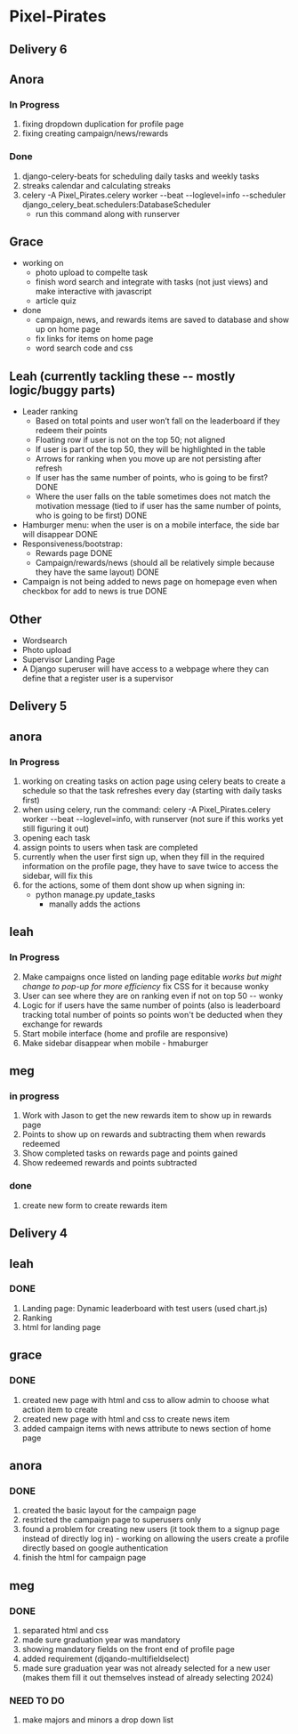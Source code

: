 # Pixel-Pirates

## Delivery 6
## Anora
### In Progress
1. fixing dropdown duplication for profile page
2. fixing creating campaign/news/rewards
   
### Done
1. django-celery-beats for scheduling daily tasks and weekly tasks
2. streaks calendar and calculating streaks
3. celery -A Pixel_Pirates.celery worker --beat --loglevel=info --scheduler django_celery_beat.schedulers:DatabaseScheduler 
    - run this command along with runserver 

## Grace
- working on
    - photo upload to compelte task
    - finish word search and integrate with tasks (not just views) and make interactive with javascript
    - article quiz
- done
    - campaign, news, and rewards items are saved to database and show up on home page
    - fix links for items on home page
    - word search code and css

## Leah (currently tackling these -- mostly logic/buggy parts)
- Leader ranking
    - Based on total points and user won’t fall on the leaderboard if they redeem their points
    - Floating row if user is not on the top 50; not aligned
    - If user is part of the top 50, they will be highlighted in the table
    - Arrows for ranking when you move up are not persisting after refresh
    - If user has the same number of points, who is going to be first? DONE
    - Where the user falls on the table sometimes does not match the motivation message (tied to if user has the same number of points, who is going to be first) DONE
- Hamburger menu: when the user is on a mobile interface, the side bar will disappear DONE
- Responsiveness/bootstrap:
    - Rewards page DONE
    - Campaign/rewards/news (should all be relatively simple because they have the same layout) DONE
 - Campaign is not being added to news page on homepage even when checkbox for add to news is true DONE

## Other
- Wordsearch
- Photo upload
- Supervisor Landing Page
- A Django superuser will have access to a webpage where they can define that a register user is a supervisor 


## Delivery 5
## anora
### In Progress
1. working on creating tasks on action page using celery beats to create a schedule so that the task refreshes every day (starting with daily tasks first)
2. when using celery, run the command: celery -A Pixel_Pirates.celery worker --beat --loglevel=info, with runserver (not sure if this works yet still figuring it out)
3. opening each task
4. assign points to users when task are completed
5. currently when the user first sign up, when they fill in the required information on the profile page, they have to save twice to access the sidebar, will fix this
6. for the actions, some of them dont show up when signing in: 
   - python manage.py update_tasks
      - manally adds the actions

## leah
### In Progress
2. Make campaigns once listed on landing page editable *works but might change to pop-up for more efficiency* fix CSS for it because wonky
3. User can see where they are on ranking even if not on top 50 -- wonky
4. Logic for if users have the same number of points (also is leaderboard tracking total number of points so points won't be deducted when they exchange for rewards
5. Start mobile interface (home and profile are responsive)
6. Make sidebar disappear when mobile - hmaburger

## meg
### in progress
1. Work with Jason to get the new rewards item to show up in rewards page
2. Points to show up on rewards and subtracting them when rewards redeemed
3. Show completed tasks on rewards page and points gained 
4. Show redeemed rewards and points subtracted

### done
1. create new form to create rewards item

## Delivery 4

## leah
### DONE
1. Landing page: Dynamic leaderboard with test users (used chart.js)
2. Ranking 
3. html for landing page

## grace
### DONE
1. created new page with html and css to allow admin to choose what action item to create
2. created new page with html and css to create news item  
3. added campaign items with news attribute to news section of home page


## anora
### DONE
1. created the basic layout for the campaign page 
2. restricted the campaign page to superusers only
3. found a problem for creating new users (it took them to a signup page instead of directly log in) - working on allowing the users create a profile directly based on google authentication
4. finish the html for campaign page


## meg
### DONE
1. separated html and css
2. made sure graduation year was mandatory
3. showing mandatory fields on the front end of profile page
4. added requirement (djqando-multifieldselect)
5. made sure graduation year was not already selected for a new user (makes them fill it out themselves instead of already selecting 2024)

### NEED TO DO
1. make majors and minors a drop down list
